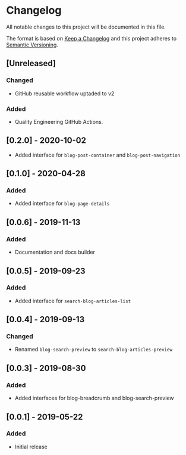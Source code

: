 # Changelog

All notable changes to this project will be documented in this file.

The format is based on [Keep a Changelog](http://keepachangelog.com/en/1.0.0/)
and this project adheres to [Semantic Versioning](http://semver.org/spec/v2.0.0.html).

## [Unreleased]

### Changed

- GitHub reusable workflow uptaded to v2

### Added

- Quality Engineering GitHub Actions.

## [0.2.0] - 2020-10-02

- Added interface for `blog-post-container` and `blog-post-navigation`

## [0.1.0] - 2020-04-28

### Added

- Added interface for `blog-page-details`

## [0.0.6] - 2019-11-13

### Added

- Documentation and docs builder

## [0.0.5] - 2019-09-23

### Added

- Added interface for `search-blog-articles-list`

## [0.0.4] - 2019-09-13

### Changed

- Renamed `blog-search-preview` to `search-blog-articles-preview`

## [0.0.3] - 2019-08-30

### Added

- Added interfaces for blog-breadcrumb and blog-search-preview

## [0.0.1] - 2019-05-22

### Added

- Initial release
